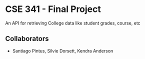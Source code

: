 # CSE 341 - Final Project

An API for retrieving College data like student grades, course, etc

## Collaborators

- Santiago Pintus, Silvie Dorsett, Kendra Anderson
